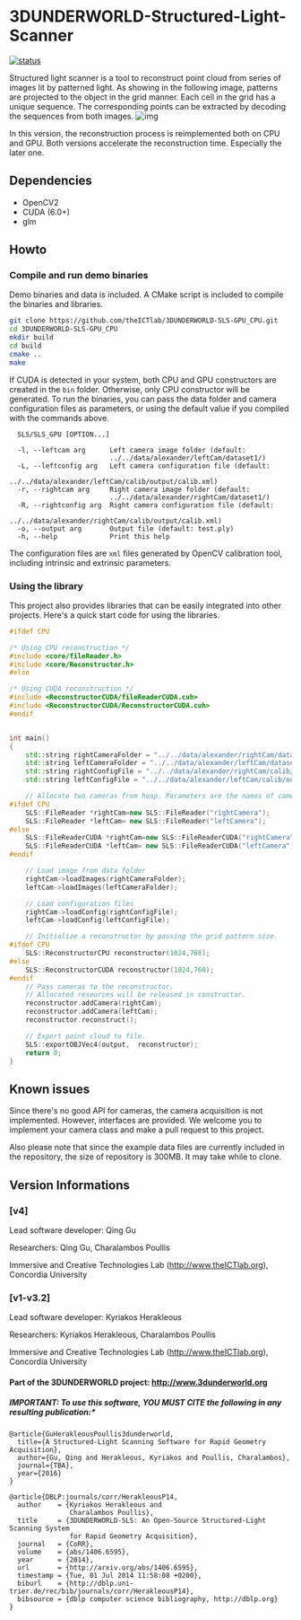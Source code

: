 # 3DUNDERWORLD-Structured-Light-Scanner
[![status](http://joss.theoj.org/papers/4329bcbc7bba33961a5e749dcacb995b/status.svg)](http://joss.theoj.org/papers/4329bcbc7bba33961a5e749dcacb995b)

Structured light scanner is a tool to reconstruct point cloud from series of images lit by patterned light. As showing in the following image, patterns are projected to the object in the grid manner. Each cell in the grid has a unique sequence. The corresponding points can be extracted by decoding the sequences from both images.
![img](https://raw.githubusercontent.com/theICTlab/3DUNDERWORLD-SLS-GPU_CPU/dev/screenshots/flow.png)

In this version, the reconstruction process is reimplemented both on CPU and GPU. Both versions accelerate the reconstruction time. Especially the later one. 

## Dependencies
* OpenCV2
* CUDA (6.0+)
* glm

## Howto
### Compile and run demo binaries
Demo binaries and data is included.  A CMake script is included to compile the binaries and libraries. 
```bash
git clone https://github.com/theICTlab/3DUNDERWORLD-SLS-GPU_CPU.git
cd 3DUNDERWORLD-SLS-GPU_CPU
mkdir build
cd build
cmake ..
make
```
If CUDA is detected in your system, both CPU and GPU constructors are created in the `bin` folder. Otherwise, only CPU constructor will be generated. To run the binaries, you can pass the data folder and camera configuration files as parameters, or using the default value if you compiled with the commands above.
```
  SLS/SLS_GPU [OPTION...]

  -l, --leftcam arg      Left camera image folder (default:
                         ../../data/alexander/leftCam/dataset1/)
  -L, --leftconfig arg   Left camera configuration file (default:
                         ../../data/alexander/leftCam/calib/output/calib.xml)
  -r, --rightcam arg     Right camera image folder (default:
                         ../../data/alexander/rightCam/dataset1/)
  -R, --rightconfig arg  Right camera configuration file (default:
                         ../../data/alexander/rightCam/calib/output/calib.xml)
  -o, --output arg       Output file (default: test.ply)
  -h, --help             Print this help
```
The configuration files are `xml` files generated by OpenCV calibration tool, including intrinsic and extrinsic parameters. 

### Using the library

This project also provides libraries that can be easily integrated into other projects. Here's a quick start code for using the libraries.

```C++
#ifdef CPU

/* Using CPU reconstruction */
#include <core/fileReader.h>
#include <core/Reconstructor.h>
#else

/* Using CUDA reconstruction */
#include <ReconstructorCUDA/fileReaderCUDA.cuh>
#include <ReconstructorCUDA/ReconstructorCUDA.cuh>
#endif


int main()
{
    std::string rightCameraFolder = "../../data/alexander/rightCam/dataset1/"
    std::string leftCameraFolder = "../../data/alexander/leftCam/dataset1/"
    std::string rightConfigFile = "../../data/alexander/rightCam/calib/output/calib.xml"
    std::string leftConfigFile = "../../data/alexander/leftCam/calib/output/calib.xml"

    // Allocate two cameras from heap. Parameters are the names of cameras. 
#ifdef CPU
    SLS::FileReader *rightCam=new SLS::FileReader("rightCamera");
    SLS::FileReader *leftCam= new SLS::FileReader("leftCamera");
#else
    SLS::FileReaderCUDA *rightCam=new SLS::FileReaderCUDA("rightCamera");
    SLS::FileReaderCUDA *leftCam= new SLS::FileReaderCUDA("leftCamera");
#endif

    // Load image from data folder
    rightCam->loadImages(rightCameraFolder);
    leftCam->loadImages(leftCameraFolder);

    // Load configuration files
    rightCam->loadConfig(rightConfigFile);
    leftCam->loadConfig(leftConfigFile);

    // Initialize a reconstructor by passing the grid pattern size. 
#ifdef CPU
    SLS::ReconstructorCPU reconstructor(1024,768);
#else
    SLS::ReconstructorCUDA reconstructor(1024,768);
#endif
    // Pass cameras to the reconstructor.
    // Allocated resources will be released in constructor.
    reconstructor.addCamera(rightCam);
    reconstructor.addCamera(leftCam);
    reconstructor.reconstruct();

    // Export point cloud to file.
    SLS::exportOBJVec4(output,  reconstructor);
    return 0;
}
```

## Known issues

Since there's no good API for cameras, the camera acquisition is not implemented. However, interfaces are provided.
We welcome you to implement your camera class and make a pull request to this project.

Also please note that since the example data files are currently included in the repository, the size of repository is 300MB. It may take while to clone. 

## Version Informations

### [v4] 
Lead software developer: Qing Gu
     
Researchers: Qing Gu, Charalambos Poullis
     
Immersive and Creative Technologies Lab (http://www.theICTlab.org), Concordia University

### [v1-v3.2] 

Lead software developer: Kyriakos Herakleous

Researchers: Kyriakos Herakleous, Charalambos Poullis

Immersive and Creative Technologies Lab (http://www.theICTlab.org), Concordia University


#### Part of the 3DUNDERWORLD project: http://www.3dunderworld.org

##### IMPORTANT: To use this software, YOU MUST CITE the following in any resulting publication:*

```
@article{GuHerakleousPoullis3dunderworld,
  title={A Structured-Light Scanning Software for Rapid Geometry Acquisition},
  author={Gu, Qing and Herakleous, Kyriakos and Poullis, Charalambos},
  journal={TBA},
  year={2016}
}

@article{DBLP:journals/corr/HerakleousP14,
  author    = {Kyriakos Herakleous and
               Charalambos Poullis},
  title     = {3DUNDERWORLD-SLS: An Open-Source Structured-Light Scanning System
               for Rapid Geometry Acquisition},
  journal   = {CoRR},
  volume    = {abs/1406.6595},
  year      = {2014},
  url       = {http://arxiv.org/abs/1406.6595},
  timestamp = {Tue, 01 Jul 2014 11:58:08 +0200},
  biburl    = {http://dblp.uni-trier.de/rec/bib/journals/corr/HerakleousP14},
  bibsource = {dblp computer science bibliography, http://dblp.org}
}
```
